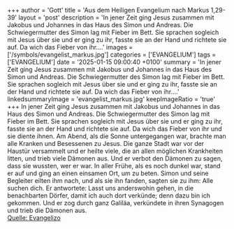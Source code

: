 +++
author = 'Gott'
title = 'Aus dem Heiligen Evangelium nach Markus 1,29-39'
layout = 'post'
description = 'In jener Zeit ging Jesus zusammen mit Jakobus und Johannes in das Haus des Simon und Andreas. Die Schwiegermutter des Simon lag mit Fieber im Bett. Sie sprachen sogleich mit Jesus über sie und er ging zu ihr, fasste sie an der Hand und richtete sie auf. Da wich das Fieber von ihr....'
images = ['/symbols/evangelist_markus.jpg']
categories = ['EVANGELIUM']
tags = ['EVANGELIUM']
date = '2025-01-15 09:00:40 +0100'
summary = 'In jener Zeit ging Jesus zusammen mit Jakobus und Johannes in das Haus des Simon und Andreas. Die Schwiegermutter des Simon lag mit Fieber im Bett. Sie sprachen sogleich mit Jesus über sie und er ging zu ihr, fasste sie an der Hand und richtete sie auf. Da wich das Fieber von ihr....'
linkedsummaryImage = 'evangelist_markus.jpg'
keepImageRatio = 'true'
+++
In jener Zeit ging Jesus zusammen mit Jakobus und Johannes in das Haus des Simon und Andreas.
Die Schwiegermutter des Simon lag mit Fieber im Bett. Sie sprachen sogleich mit Jesus über sie
und er ging zu ihr, fasste sie an der Hand und richtete sie auf. Da wich das Fieber von ihr und sie diente ihnen.<!--more-->
Am Abend, als die Sonne untergegangen war, brachte man alle Kranken und Besessenen zu Jesus.
Die ganze Stadt war vor der Haustür versammelt
und er heilte viele, die an allen möglichen Krankheiten litten, und trieb viele Dämonen aus. Und er verbot den Dämonen zu sagen, dass sie wussten, wer er war.
In aller Frühe, als es noch dunkel war, stand er auf und ging an einen einsamen Ort, um zu beten.
Simon und seine Begleiter eilten ihm nach,
und als sie ihn fanden, sagten sie zu ihm: Alle suchen dich.
Er antwortete: Lasst uns anderswohin gehen, in die benachbarten Dörfer, damit ich auch dort verkünde; denn dazu bin ich gekommen.
Und er zog durch ganz Galiläa, verkündete in ihren Synagogen und trieb die Dämonen aus.<br> [Quelle: Evangelizo](https://evangeliumtagfuertag.org/DE/gospel)